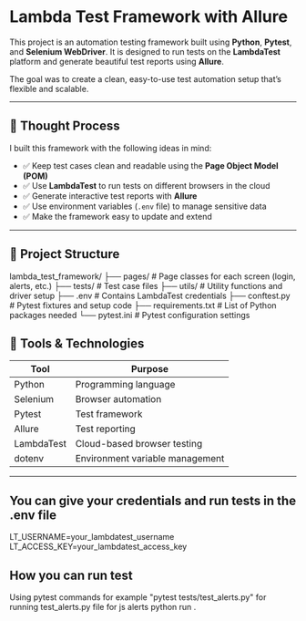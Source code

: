 # Lambda Test Framework with Allure

This project is an automation testing framework built using **Python**, **Pytest**, and **Selenium WebDriver**. It is designed to run tests on the **LambdaTest** platform and generate beautiful test reports using **Allure**.

The goal was to create a clean, easy-to-use test automation setup that’s flexible and scalable.

---

## 🧠 Thought Process

I built this framework with the following ideas in mind:

- ✅ Keep test cases clean and readable using the **Page Object Model (POM)**
- ✅ Use **LambdaTest** to run tests on different browsers in the cloud
- ✅ Generate interactive test reports with **Allure**
- ✅ Use environment variables (`.env` file) to manage sensitive data
- ✅ Make the framework easy to update and extend

---

## 🧱 Project Structure

lambda_test_framework/ ├── pages/ # Page classes for each screen (login, alerts, etc.) ├── tests/ # Test case files ├── utils/ # Utility functions and driver setup ├── .env # Contains LambdaTest credentials ├── conftest.py # Pytest fixtures and setup code ├── requirements.txt # List of Python packages needed └── pytest.ini # Pytest configuration settings



## 🧰 Tools & Technologies

| Tool        | Purpose                                 |
|-------------|------------------------------------------|
| Python      | Programming language                    |
| Selenium    | Browser automation                      |
| Pytest      | Test framework                          |
| Allure      | Test reporting                          |
| LambdaTest  | Cloud-based browser testing             |
| dotenv      | Environment variable management         |

---

## You can give your credentials and run tests in the .env file 

LT_USERNAME=your_lambdatest_username
LT_ACCESS_KEY=your_lambdatest_access_key

## How you can run test 

Using pytest commands 
for example "pytest tests/test_alerts.py" for running test_alerts.py file for js alerts python run . 
